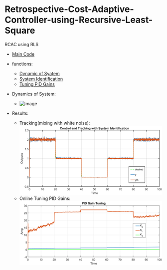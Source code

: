 # Retrospective-Cost-Adaptive-Controller-using-Recursive-Least-Square
RCAC using RLS
* [Main Code](RCAC.m) 

* functions: 
  * [Dynamic of Syatem](NonLinDynamic.m)
  * [System Identification](RLS1.m)
  * [Tuning PID Gains](RLS2.m)

* Dynamics of System:
  * ![image](https://user-images.githubusercontent.com/60617560/126069049-ea0ae892-2d66-4726-a9c6-1040b8a65c5f.png)

* Results:
  * Tracking(mixing with white noise):
![alt text](https://github.com/98210184/Retrospective-Cost-Adaptive-Controller-using-Recursive-Least-Square/blob/main/images/Tracking.png?raw=true)
  * Online Tuning PID Gains:
![alt text](https://github.com/98210184/Retrospective-Cost-Adaptive-Controller-using-Recursive-Least-Square/blob/main/images/PID%20Gains.png?raw=true)


